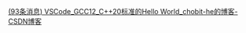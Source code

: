 [(93条消息) VSCode_GCC12_C++20标准的Hello World_chobit-he的博客-CSDN博客](https://blog.csdn.net/u010908524/article/details/128670650)